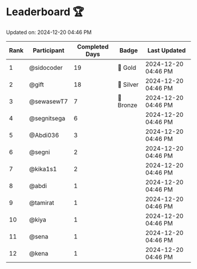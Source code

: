 # Leaderboard 🏆

Updated on: 2024-12-20 04:46 PM

| Rank | Participant       | Completed Days | Badge      | Last Updated         |
|------|-------------------|----------------|------------|----------------------|
| 1    | @sidocoder        | 19             | 🏅 Gold     | 2024-12-20 04:46 PM |
| 2    | @gift             | 18             | 🥈 Silver   | 2024-12-20 04:46 PM |
| 3    | @sewasewT7        | 7              | 🥉 Bronze   | 2024-12-20 04:46 PM |
| 4    | @segnitsega       | 6              |            | 2024-12-20 04:46 PM |
| 5    | @Abdi036          | 3              |            | 2024-12-20 04:46 PM |
| 6    | @segni            | 2              |            | 2024-12-20 04:46 PM |
| 7    | @kika1s1          | 2              |            | 2024-12-20 04:46 PM |
| 8    | @abdi             | 1              |            | 2024-12-20 04:46 PM |
| 9    | @tamirat          | 1              |            | 2024-12-20 04:46 PM |
| 10   | @kiya             | 1              |            | 2024-12-20 04:46 PM |
| 11   | @sena             | 1              |            | 2024-12-20 04:46 PM |
| 12   | @kena             | 1              |            | 2024-12-20 04:46 PM |
